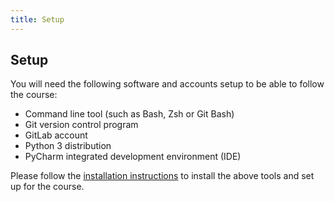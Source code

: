 ```yaml
---
title: Setup
---
```


## Setup

You will need the following software and accounts setup to be able to follow the course:

- Command line tool (such as Bash, Zsh or Git Bash)
- Git version control program
- GitLab account
- Python 3 distribution
- PyCharm integrated development environment (IDE)

Please follow the [installation instructions](installation-instructions.md) to install the above tools and
set up for the course.

